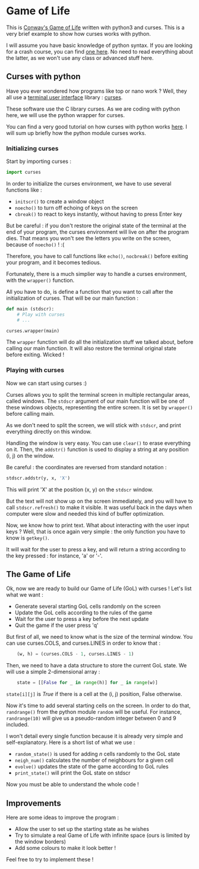 # Game of Life

This is [Conway's Game of Life](https://en.wikipedia.org/wiki/Conway's_Game_of_Life) written with python3 and curses. This is a very brief example to show how curses works with python.

I will assume you have basic knowledge of python syntax. If you are looking for a crash course, you can find [one here](https://learnxinyminutes.com/docs/python3/). No need to read everything about the latter, as we won't use any class or advanced stuff here.

## Curses with python

Have you ever wondered how programs like top or nano work ? Well, they all use a [terminal user interface](https://en.wikipedia.org/wiki/Text-based_user_interface) library : [curses](https://en.wikipedia.org/wiki/Curses_(programming_library)). 

These software use the C library curses. As we are coding with python here, we will use the python wrapper for curses.

You can find a very good tutorial on how curses with python works [here](https://docs.python.org/3/howto/curses.html). I will sum up briefly how the python module curses works.

### Initializing curses

Start by importing curses :

```python
import curses
```

In order to initialize the curses environment, we have to use several functions like :
* `initscr()` to create a window object
* `noecho()` to turn off echoing of keys on the screen
* `cbreak()` to react to keys instantly, without having to press Enter key

But be careful : if you don't restore the original state of the terminal at the end of your program, the curses environment will live on after the program dies. That means you won't see the letters you write on the screen, because of `noecho()` ! :(

Therefore, you have to call functions like `echo()`, `nocbreak()` before exiting your program, and it becomes tedious.

Fortunately, there is a much simplier way to handle a curses environment, with the `wrapper()` function.

All you have to do, is define a function that you want to call after the initialization of curses. That will be our main function :

```python
def main (stdscr):
	# Play with curses
	# ...

curses.wrapper(main)
```

The `wrapper` function will do all the initialization stuff we talked about, before calling our main function. It will also restore the terminal original state before exiting. Wicked !

### Playing with curses

Now we can start using curses :)

Curses allows you to split the terminal screen in multiple rectangular areas, called windows. The `stdscr` argument of our main function will be one of these windows objects, representing the entire screen. It is set by `wrapper()` before calling main.

As we don't need to split the screen, we will stick with `stdscr`, and print everything directly on this window.

Handling the window is very easy. You can use `clear()` to erase everything on it. Then, the `addstr()` function is used to display a string at any position (i, j) on the window.

Be careful : the coordinates are reversed from standard notation :

```python
stdscr.addstr(y, x, 'X')
```

This will print 'X' at the position (x, y) on the `stdscr` window.

But the text will not show up on the screen immediately, and you will have to call `stdscr.refresh()` to make it visible. It was useful back in the days when computer were slow and needed this kind of buffer optimization.

Now, we know how to print text. What about interacting with the user input keys ? Well, that is once again very simple : the only function you have to know is `getkey()`.

It will wait for the user to press a key, and will return a string according to the key pressed : for instance, 'a' or '-'.

## The Game of Life

Ok, now we are ready to build our Game of Life (GoL) with curses ! Let's list what we want :

* Generate several starting GoL cells randomly on the screen
* Update the GoL cells according to the rules of the game
* Wait for the user to press a key before the next update
* Quit the game if the user press 'q'

But first of all, we need to know what is the size of the terminal window. You can use curses.COLS, and curses.LINES in order to know that :

```python
	(w, h) = (curses.COLS - 1, curses.LINES - 1)
```

Then, we need to have a data structure to store the current GoL state. We will use a simple 2-dimensional array : 

```python
    state = [[False for _ in range(h)] for _ in range(w)]
```

`state[i][j]` is *True*  if there is a cell at the (i, j) position, False otherwise.

Now it's time to add several starting cells on the screen. In order to do that, `randrange()` from the python module `random` will be useful. For instance, `randrange(10)` will give us a pseudo-random integer between 0 and 9 included.

I won't detail every single function because it is already very simple and self-explanatory. Here is a short list of what we use :

* `random_state()` is used for adding *n* cells randomly to the GoL state
* `neigh_num()` calculates the number of neighbours for a given cell
* `evolve()` updates the state of the game according to GoL rules
* `print_state()` will print the GoL state on stdscr

Now you must be able to understand the whole code !

## Improvements

Here are some ideas to improve the program :

* Allow the user to set up the starting state as he wishes
* Try to simulate a real Game of Life with infinite space (ours is limited by the window borders)
* Add some colours to make it look better !

Feel free to try to implement these !
